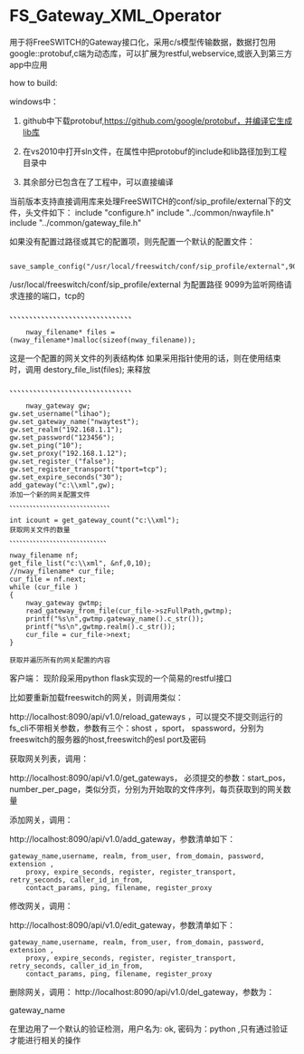 # FS_Gateway_XML_Operator
用于将FreeSWITCH的Gateway接口化，采用c/s模型传输数据，数据打包用google::protobuf,c端为动态库，可以扩展为restful,webservice,或嵌入到第三方app中应用

how to build:

windows中：

1. github中下载protobuf,https://github.com/google/protobuf，并编译它生成lib库

2. 在vs2010中打开sln文件，在属性中把protobuf的include和lib路径加到工程目录中

3. 其余部分已包含在了工程中，可以直接编译



当前版本支持直接调用库来处理FreeSWITCH的conf/sip_profile/external下的文件，头文件如下：
        include "configure.h"
        include "../common/nwayfile.h"
        include "../common/gateway_file.h"

如果没有配置过路径或其它的配置项，则先配置一个默认的配置文件：

        save_sample_config("/usr/local/freeswitch/conf/sip_profile/external",9099);
/usr/local/freeswitch/conf/sip_profile/external 为配置路径
9099为监听网络请求连接的端口，tcp的

、、、、、、、、、、、、、、、、、、、、、、、、、、、、、、、

        nway_filename* files = (nway_filename*)malloc(sizeof(nway_filename));
这是一个配置的网关文件的列表结构体
如果采用指针使用的话，则在使用结束时，调用
        destory_file_list(files);
        来释放

、、、、、、、、、、、、、、、、、、、、、、、、、、、、、、、

        nway_gateway gw;
	gw.set_username("lihao");
	gw.set_gateway_name("nwaytest");
	gw.set_realm("192.168.1.1");
	gw.set_password("123456");
	gw.set_ping("10");
	gw.set_proxy("192.168.1.12");
	gw.set_register_("false");
	gw.set_register_transport("tport=tcp");
	gw.set_expire_seconds("30");
	add_gateway("c:\\xml",gw);
	添加一个新的网关配置文件
	、、、、、、、、、、、、、、、、、、、、、、、、、、、、、、
	
	int icount = get_gateway_count("c:\\xml");
	获取网关文件的数量
	、、、、、、、、、、、、、、、、、、、、、、、、、、、、、
	
	nway_filename nf;
	get_file_list("c:\\xml", &nf,0,10);
	//nway_filename* cur_file;
	cur_file = nf.next;
	while (cur_file )
	{
		nway_gateway gwtmp;
		read_gateway_from_file(cur_file->szFullPath,gwtmp);
		printf("%s\n",gwtmp.gateway_name().c_str());
		printf("%s\n",gwtmp.realm().c_str());
		cur_file = cur_file->next;
	}
	
	获取并遍历所有的网关配置的内容
  
  
  
  客户端：
  现阶段采用python flask实现的一个简易的restful接口
  
  比如要重新加载freeswitch的网关，则调用类似：
  
  http://localhost:8090/api/v1.0/reload_gateways  ，可以提交不提交则运行的fs_cli不带相关参数，参数有三个：shost ，sport， spassword，分别为freeswitch的服务器的host,freeswitch的esl port及密码
  
  
  获取网关列表，调用：
  
  http://localhost:8090/api/v1.0/get_gateways， 必须提交的参数：start_pos，number_per_page，类似分页，分别为开始取的文件序列，每页获取到的网关数量
  
  
  添加网关，调用：
  
  http://localhost:8090/api/v1.0/add_gateway，参数清单如下：
  
  	gateway_name,username, realm, from_user, from_domain, password, extension ,
        proxy, expire_seconds, register, register_transport, retry_seconds, caller_id_in_from, 
    	contact_params, ping, filename, register_proxy


  修改网关，调用：
  
  http://localhost:8090/api/v1.0/edit_gateway，参数清单如下：
  
  	gateway_name,username, realm, from_user, from_domain, password, extension ,
        proxy, expire_seconds, register, register_transport, retry_seconds, caller_id_in_from, 
    	contact_params, ping, filename, register_proxy

  
  删除网关，调用：
  http://localhost:8090/api/v1.0/del_gateway，参数为：
  
  gateway_name
  
  
  在里边用了一个默认的验证检测，用户名为: ok, 密码为：python ,只有通过验证才能进行相关的操作
  
